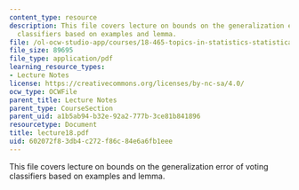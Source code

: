 ```yaml
---
content_type: resource
description: This file covers lecture on bounds on the generalization error of voting
  classifiers based on examples and lemma.
file: /ol-ocw-studio-app/courses/18-465-topics-in-statistics-statistical-learning-theory-spring-2007/602072f83db4c272f86c84e6a6fb1eee_lecture18.pdf
file_size: 89695
file_type: application/pdf
learning_resource_types:
- Lecture Notes
license: https://creativecommons.org/licenses/by-nc-sa/4.0/
ocw_type: OCWFile
parent_title: Lecture Notes
parent_type: CourseSection
parent_uid: a1b5ab94-b32e-92a2-777b-3ce81b841896
resourcetype: Document
title: lecture18.pdf
uid: 602072f8-3db4-c272-f86c-84e6a6fb1eee
---
```

This file covers lecture on bounds on the generalization error of voting classifiers based on examples and lemma.